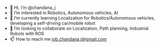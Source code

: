 - 👋 Hi, I’m @chandana_j
- 👀 I’m interested in Robotics, Autonomous vehicles, AI
- 🌱 I’m currently learning Localization for Robotics/Autonomous vehicles, developing a self-driving car/mobile robot
- 💞️ I’m looking to collaborate on Localization, Path planning, Industrial Robots with ROS
- 📫 How to reach me job.chandana.j@gmail.com

<!---
chandana_j is a ✨ special ✨ repository because its `README.md` (this file) appears on your GitHub profile.
You can click the Preview link to take a look at your changes.
--->
